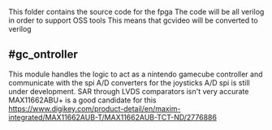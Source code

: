 This folder contains the source code for the fpga
The code will be all verilog in order to support OSS tools
This means that gcvideo will be converted to verilog

#gc_ontroller
---
This module handles the logic to act as a nintendo gamecube controller and communicate with the spi A/D converters for the joysticks
A/D spi is still under development. SAR through LVDS comparators isn't very accurate
MAX11662ABU+ is a good candidate for this
<https://www.digikey.com/product-detail/en/maxim-integrated/MAX11662AUB-T/MAX11662AUB-TCT-ND/2776886>